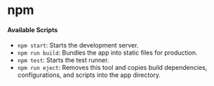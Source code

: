 # npm

#### Available Scripts

- `npm start`: Starts the development server.
- `npm run build`: Bundles the app into static files for production.
- `npm test`: Starts the test runner.
- `npm run eject`: Removes this tool and copies build dependencies, configurations, and scripts into the app directory.